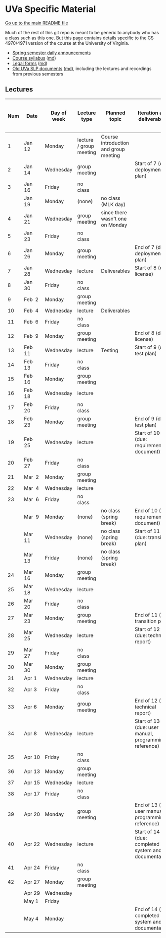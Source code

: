 UVa Specific Material
=====================

[Go up to the main README file](../README.html)

Much of the rest of this git repo is meant to be generic to anybody who has a class such as this one.  But this page contains details specific to the CS 4970/4971 version of the course at the University of Virginia.

- [Spring semester daily announcements][5]
- [Course syllabus][1] ([md][2])
- [Legal forms][3] ([md][4])
- [Old UVa SLP documents][6] ([md][7]), including the lectures and recordings from previous semesters

Lectures
--------

| Num | Date        | Day of week | Lecture type  | Planned topic |Iteration and deliverables| Actual lecture progress (and recording) | 
|-----|-------------|-------------|---------------|---------------|-------------|----------------------------| 
| 1 | Jan&nbsp; 12 | Monday | lecture / group meeting | Course introduction and group meeting |  |  |  
| 2 | Jan&nbsp; 14 | Wednesday | group meeting |  | Start of 7 (due: deployment plan) |  |  
| 3 | Jan&nbsp; 16 | Friday | no class |  |  |  |  
|  | Jan&nbsp; 19 | Monday | (none) | no class (MLK day) |  |  |  
| 4 | Jan&nbsp; 21 | Wednesday | group meeting | since there wasn't one on Monday |  |  |  
| 5 | Jan&nbsp; 23 | Friday | no class |  |  |  |  
| 6 | Jan&nbsp; 26 | Monday | group meeting |  | End of 7 (due: deployment plan) |  |  
| 7 | Jan&nbsp; 28 | Wednesday | lecture | Deliverables | Start of 8 (due: license) |  |  
| 8 | Jan&nbsp; 30 | Friday | no class |  |  |  |  
| 9 | Feb&nbsp; 2 | Monday | group meeting |  |  |  |  
| 10 | Feb&nbsp; 4 | Wednesday | lecture | Deliverables |  |  |  
| 11 | Feb&nbsp; 6 | Friday | no class |  |  |  |  
| 12 | Feb&nbsp; 9 | Monday | group meeting |  | End of 8 (due: license) |  |  
| 13 | Feb&nbsp; 11 | Wednesday | lecture | Testing | Start of 9 (due: test plan) |  |  
| 14 | Feb&nbsp; 13 | Friday | no class |  |  |  |  
| 15 | Feb&nbsp; 16 | Monday | group meeting |  |  |  |  
| 16 | Feb&nbsp; 18 | Wednesday | lecture |  |  |  |  
| 17 | Feb&nbsp; 20 | Friday | no class |  |  |  |  
| 18 | Feb&nbsp; 23 | Monday | group meeting |  | End of 9 (due: test plan) |  |  
| 19 | Feb&nbsp; 25 | Wednesday | lecture |  | Start of 10 (due: requirements document) |  |  
| 20 | Feb&nbsp; 27 | Friday | no class |  |  |  |  
| 21 | Mar&nbsp; 2 | Monday | group meeting |  |  |  |  
| 22 | Mar&nbsp; 4 | Wednesday | lecture |  |  |  |  
| 23 | Mar&nbsp; 6 | Friday | no class |  |  |  |  
|  | Mar&nbsp; 9 | Monday | (none) | no class (spring break) | End of 10 (due: requirements document) |  |  
|  | Mar&nbsp; 11 | Wednesday | (none) | no class (spring break) | Start of 11 (due: transition plan) |  |  
|  | Mar&nbsp; 13 | Friday | (none) | no class (spring break) |  |  |  
| 24 | Mar&nbsp; 16 | Monday | group meeting |  |  |  |  
| 25 | Mar&nbsp; 18 | Wednesday | lecture |  |  |  |  
| 26 | Mar&nbsp; 20 | Friday | no class |  |  |  |  
| 27 | Mar&nbsp; 23 | Monday | group meeting |  | End of 11 (due: transition plan) |  |  
| 28 | Mar&nbsp; 25 | Wednesday | lecture |  | Start of 12 (due: technical report) |  |  
| 29 | Mar&nbsp; 27 | Friday | no class |  |  |  |  
| 30 | Mar&nbsp; 30 | Monday | group meeting |  |  |  |  
| 31 | Apr&nbsp;1 | Wednesday | lecture |  |  |  |  
| 32 | Apr&nbsp;3 | Friday | no class |  |  |  |  
| 33 | Apr&nbsp;6 | Monday | group meeting |  | End of 12 (due: technical report) |  |  
| 34 | Apr&nbsp;8 | Wednesday | lecture |  | Start of 13 (due: user manual, programming reference) |  |  
| 35 | Apr&nbsp;10 | Friday | no class |  |  |  |  
| 36 | Apr&nbsp;13 | Monday | group meeting |  |  |  |  
| 37 | Apr&nbsp;15 | Wednesday | lecture |  |  |  |  
| 38 | Apr&nbsp;17 | Friday | no class |  |  |  |  
| 39 | Apr&nbsp;20 | Monday | group meeting |  | End of 13 (due: user manual, programming reference) |  |  
| 40 | Apr&nbsp;22 | Wednesday | lecture |  | Start of 14 (due: completed system and documentation) |  |  
| 41 | Apr&nbsp;24 | Friday | no class |  |  |  |  
| 42 | Apr&nbsp;27 | Monday | group meeting |  |  |  |  
|  | Apr&nbsp;29 | Wednesday |  |  |  |  |  
|  | May&nbsp;1 | Friday |  |  |  |  |  
|  | May&nbsp;4 | Monday |  |  | End of 14 (due: completed system and documentation) |  |  



[1]: syllabus.html
[2]: syllabus.md
[3]: legal.html
[4]: legal.md
[5]: daily-announcements.html
[6]: old/index.html
[7]: old/index.md

[20]: ../docs/hw-git.html
[21]: ../docs/hw-git.md
[22]: ../docs/hw-frameworks.html
[23]: ../docs/hw-frameworks.md

[51]: ../slides/fall/01-intro.html
[52]: ../slides/fall/02-development-methods.html
[53]: ../slides/fall/03-legal.html
[54]: ../slides/fall/04-frameworks.html
[55]: ../slides/fall/05-requirements.html
[56]: ../slides/fall/06-project-start.html
[57]: ../slides/fall/07-customer-meetings.html
[58]: ../slides/fall/08-estimation.html
[59]: ../slides/fall/09-wireframing.html
[60]: ../slides/fall/10-documentation.html
[61]: ../slides/fall/11-ci-testing.html

[80]: ../slides/fall/daily-announcements.html#pivotal
[81]: ../slides/fall/daily-announcements.html#citestingworkday

[101]: https://collab.itc.virginia.edu/access/content/group/54bcbf62-81cb-45bc-bf8c-c7d46467bba5/lectures/01-intro-1/01-intro-1.htm
[102]: https://collab.itc.virginia.edu/access/content/group/54bcbf62-81cb-45bc-bf8c-c7d46467bba5/lectures/02-dev-methods-1/02-dev-methods-1.htm
[103]: https://collab.itc.virginia.edu/access/content/group/54bcbf62-81cb-45bc-bf8c-c7d46467bba5/lectures/02-dev-methods-2/02-dev-methods-2.htm
[104]: https://collab.itc.virginia.edu/access/content/group/54bcbf62-81cb-45bc-bf8c-c7d46467bba5/lectures/03-legal-1/03-legal-1.htm
[105]: https://collab.itc.virginia.edu/access/content/group/54bcbf62-81cb-45bc-bf8c-c7d46467bba5/lectures/04-frameworks-1/04-frameworks-1.htm
[106]: https://collab.itc.virginia.edu/access/content/group/54bcbf62-81cb-45bc-bf8c-c7d46467bba5/lectures/04-frameworks-2/04-frameworks-2.htm
[107]: https://collab.itc.virginia.edu/access/content/group/54bcbf62-81cb-45bc-bf8c-c7d46467bba5/lectures/05-requirements-1/05-requirements-1.htm
[108]: https://collab.itc.virginia.edu/access/content/group/54bcbf62-81cb-45bc-bf8c-c7d46467bba5/lectures/05-requirements-2/05-requirements-2.htm
[109]: https://collab.itc.virginia.edu/access/content/group/54bcbf62-81cb-45bc-bf8c-c7d46467bba5/lectures/06-project-start-1/06-project-start-1.htm
[110]: https://collab.itc.virginia.edu/access/content/group/54bcbf62-81cb-45bc-bf8c-c7d46467bba5/lectures/07-customer-meetings-1/07-customer-meetings-1.htm
[111]: https://collab.itc.virginia.edu/access/content/group/54bcbf62-81cb-45bc-bf8c-c7d46467bba5/lectures/08-estimation/08-estimation.htm
[112]: https://collab.itc.virginia.edu/access/content/group/54bcbf62-81cb-45bc-bf8c-c7d46467bba5/lectures/09-wireframing/09-wireframing.htm
[113]: https://collab.itc.virginia.edu/access/content/group/54bcbf62-81cb-45bc-bf8c-c7d46467bba5/lectures/10-documentation/10-documentation.htm
[114]: https://collab.itc.virginia.edu/access/content/group/54bcbf62-81cb-45bc-bf8c-c7d46467bba5/lectures/11-ci-testing/11-ci-testing.htm
